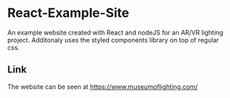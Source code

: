 # React-Example-Site
An example website created with React and nodeJS for an AR/VR lighting project. 
Additonaly uses the styled components library on top of regular css.
## Link

The website can be seen at https://www.museumoflighting.com/
  
